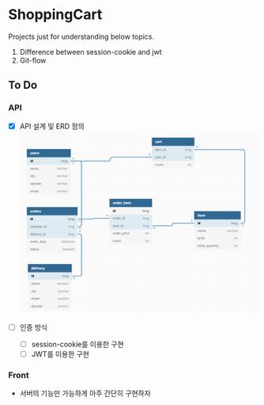 # ShoppingCart

Projects just for understanding below topics.

1. Difference between session-cookie and jwt
2. Git-flow

## To Do

### API

- [x] API 설계 및 ERD 정의
      ![erd](files/erd.png)

- [ ] 인증 방식
  - [ ] session-cookie를 이용한 구현
  - [ ] JWT를 이용한 구현

### Front

- 서버의 기능만 가능하게 아주 간단히 구현하자
